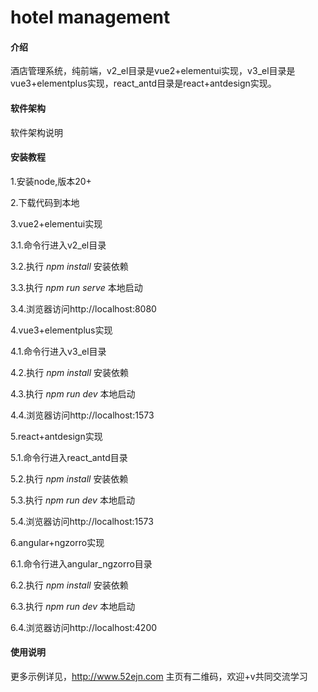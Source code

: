 # hotel management

#### 介绍
酒店管理系统，纯前端，v2_el目录是vue2+elementui实现，v3_el目录是vue3+elementplus实现，react_antd目录是react+antdesign实现。

#### 软件架构
软件架构说明


#### 安装教程

1.安装node,版本20+

2.下载代码到本地

3.vue2+elementui实现

3.1.命令行进入v2_el目录

3.2.执行  _npm install_  安装依赖

3.3.执行  _npm run serve_  本地启动

3.4.浏览器访问http://localhost:8080

4.vue3+elementplus实现

4.1.命令行进入v3_el目录
 
4.2.执行  _npm install_  安装依赖

4.3.执行  _npm run dev_  本地启动

4.4.浏览器访问http://localhost:1573

5.react+antdesign实现

5.1.命令行进入react_antd目录
 
5.2.执行  _npm install_  安装依赖

5.3.执行  _npm run dev_  本地启动

5.4.浏览器访问http://localhost:1573

6.angular+ngzorro实现

6.1.命令行进入angular_ngzorro目录
 
6.2.执行  _npm install_  安装依赖

6.3.执行  _npm run dev_  本地启动

6.4.浏览器访问http://localhost:4200


#### 使用说明

更多示例详见，http://www.52ejn.com
主页有二维码，欢迎+v共同交流学习